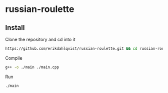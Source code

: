 # russian-roulette

## Install
Clone the repository and cd into it
```sh
https://github.com/erikdahlqvist/russian-roulette.git && cd russian-roulette
```
Compile
```sh
g++ -o ./main ./main.cpp
```
Run
```sh
./main
```
